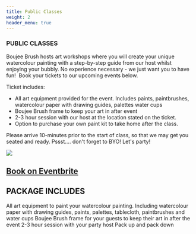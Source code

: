```yaml
---
title: Public Classes
weight: 2
header_menu: true
---
```

### PUBLIC CLASSES

Boujee Brush hosts art workshops where you will create your unique watercolour painting with a step-by-step guide from our host whilst enjoying your bubbly. No experience necessary - we just want you to have fun!  Book your tickets to our upcoming events below.

Ticket includes:

* All art equipment provided for the event. Includes paints, paintbrushes, watercolour paper with drawing guides, palettes water cups
* Boujee Brush frame to keep your art in after event
* 2-3 hour session with our host at the location stated on the ticket.
* Option to purchase your own paint kit to take home after the class.

Please arrive 10-minutes prior to the start of class, so that we may get you seated and ready. Pssst…. don't forget to BYO! Let's party!

[](https://www.eventbrite.com.au/e/202248730397)

![](img/1.jpg)

## [Book on Eventbrite](https://www.eventbrite.com.au/e/202248730397)

## PACKAGE INCLUDES

All art equipment to paint your watercolour painting. Including watercolour paper with drawing guides, paints, palettes, tablecloth, paintbrushes and water cups
Boujee Brush frame for your guests to keep their art in after the event
2-3 hour session with your party host
Pack up and pack down